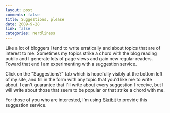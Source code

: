 ```yaml
--- 
layout: post
comments: false
title: Suggestions, please
date: 2009-9-28
link: false
categories: nerdliness
---
```

Like a lot of bloggers I tend to write erratically and about topics that are of interest to me. Sometimes my topics strike a chord with the blog reading public and I generate lots of page views and gain new regular readers. Toward that end I am experimenting with a suggestion service.

Click on the "Suggestions?" tab which is hopefully visibly at the bottom left of my site, and fill in the form with any topic that you'd like me to write about. I can't guarantee that I'll write about every suggestion I receive, but I will write about those that seem to be popular or that strike a chord with me.

For those of you who are interested, I'm using <a title="Skribit" href="http://skribit.com/">Skribit</a> to provide this suggestion service.
